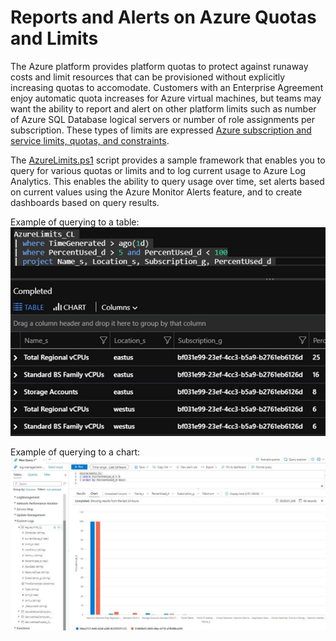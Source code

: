 # Reports and Alerts on Azure Quotas and Limits
The Azure platform provides platform quotas to protect against runaway costs and limit resources that can be provisioned without explicitly increasing quotas to accomodate. Customers with an Enterprise Agreement enjoy automatic quota increases for Azure virtual machines, but teams may want the ability to report and alert on other platform limits such as number of Azure SQL Database logical servers or number of role assignments per subscription. These types of limits are expressed [Azure subscription and service limits, quotas, and constraints](https://docs.microsoft.com/en-us/azure/azure-resource-manager/management/azure-subscription-service-limits).

The [AzureLimits.ps1](.\AzureLimits.ps1) script provides a sample framework that enables you to query for various quotas or limits and to log current usage to Azure Log Analytics. This enables the ability to query usage over time, set alerts based on current values using the Azure Monitor Alerts feature, and to create dashboards based on query results. 

Example of querying to a table:
![Querying to a table](images/table.png)

Example of querying to a chart:
![Querying to a chart](images/KQL.jpg)

